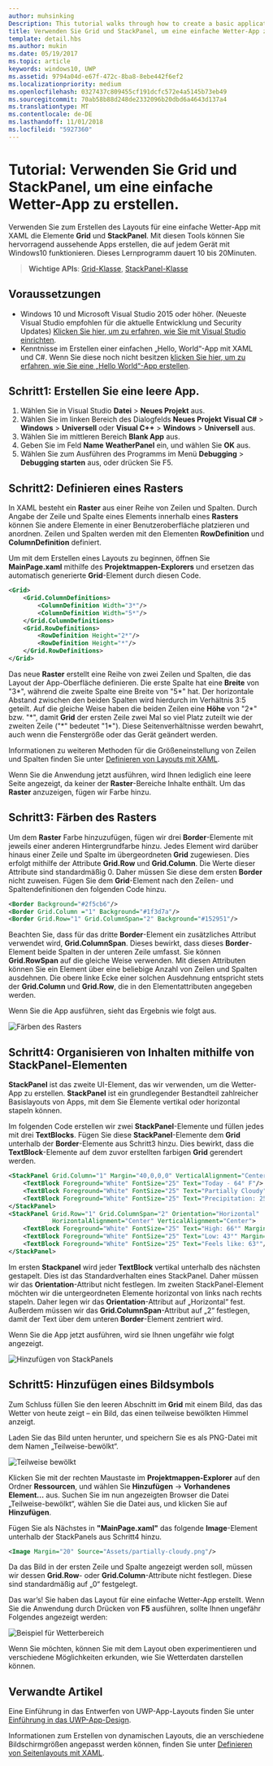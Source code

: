 ```yaml
---
author: muhsinking
Description: This tutorial walks through how to create a basic application user interface. It explains and demonstrates the use of Grid and StackPanel, two of the most common XAML elements.
title: Verwenden Sie Grid und StackPanel, um eine einfache Wetter-App zu erstellen.
template: detail.hbs
ms.author: mukin
ms.date: 05/19/2017
ms.topic: article
keywords: windows10, UWP
ms.assetid: 9794a04d-e67f-472c-8ba8-8ebe442f6ef2
ms.localizationpriority: medium
ms.openlocfilehash: 0327437c809455cf191dcfc572e4a5145b73eb49
ms.sourcegitcommit: 70ab58b88d248de2332096b20dbd6a4643d137a4
ms.translationtype: MT
ms.contentlocale: de-DE
ms.lasthandoff: 11/01/2018
ms.locfileid: "5927360"
---
```

# <a name="tutorial-use-grid-and-stackpanel-to-create-a-simple-weather-app"></a>Tutorial: Verwenden Sie Grid und StackPanel, um eine einfache Wetter-App zu erstellen.

Verwenden Sie zum Erstellen des Layouts für eine einfache Wetter-App mit XAML die Elemente **Grid** und **StackPanel**. Mit diesen Tools können Sie hervorragend aussehende Apps erstellen, die auf jedem Gerät mit Windows10 funktionieren. Dieses Lernprogramm dauert 10 bis 20Minuten.

> **Wichtige APIs**: [Grid-Klasse](https://docs.microsoft.com/en-us/uwp/api/windows.ui.xaml.controls.grid), [StackPanel-Klasse](https://docs.microsoft.com/en-us/uwp/api/windows.ui.xaml.controls.stackpanel)

## <a name="prerequisites"></a>Voraussetzungen
- Windows 10 und Microsoft Visual Studio 2015 oder höher. (Neueste Visual Studio empfohlen für die aktuelle Entwicklung und Security Updates) [Klicken Sie hier, um zu erfahren, wie Sie mit Visual Studio einrichten](../../get-started/get-set-up.md).
- Kenntnisse im Erstellen einer einfachen „Hello, World“-App mit XAML und C#. Wenn Sie diese noch nicht besitzen [klicken Sie hier, um zu erfahren, wie Sie eine „Hello World“-App erstellen](https://msdn.microsoft.com/windows/uwp/get-started/create-a-hello-world-app-xaml-universal).

## <a name="step-1-create-a-blank-app"></a>Schritt1: Erstellen Sie eine leere App.
1. Wählen Sie in Visual Studio **Datei** > **Neues Projekt** aus.
2. Wählen Sie im linken Bereich des Dialogfelds **Neues Projekt** **Visual C#** > **Windows** > **Universell** oder **Visual C++** > **Windows** > **Universell** aus.
3. Wählen Sie im mittleren Bereich **Blank App** aus.
4. Geben Sie im Feld **Name** **WeatherPanel** ein, und wählen Sie **OK** aus.
5. Wählen Sie zum Ausführen des Programms im Menü **Debugging** > **Debugging starten** aus, oder drücken Sie F5.

## <a name="step-2-define-a-grid"></a>Schritt2: Definieren eines Rasters
In XAML besteht ein **Raster** aus einer Reihe von Zeilen und Spalten. Durch Angabe der Zeile und Spalte eines Elements innerhalb eines **Rasters** können Sie andere Elemente in einer Benutzeroberfläche platzieren und anordnen. Zeilen und Spalten werden mit den Elementen **RowDefinition** und **ColumnDefinition** definiert.

Um mit dem Erstellen eines Layouts zu beginnen, öffnen Sie **MainPage.xaml** mithilfe des **Projektmappen-Explorers** und ersetzen das automatisch generierte **Grid**-Element durch diesen Code.

```xml
<Grid>
    <Grid.ColumnDefinitions>
        <ColumnDefinition Width="3*"/>
        <ColumnDefinition Width="5*"/>
    </Grid.ColumnDefinitions>
    <Grid.RowDefinitions>
        <RowDefinition Height="2*"/>
        <RowDefinition Height="*"/>
    </Grid.RowDefinitions>
</Grid>
```

Das neue **Raster** erstellt eine Reihe von zwei Zeilen und Spalten, die das Layout der App-Oberfläche definieren. Die erste Spalte hat eine **Breite** von "3\*", während die zweite Spalte eine Breite von "5\*" hat. Der horizontale Abstand zwischen den beiden Spalten wird hierdurch im Verhältnis 3:5 geteilt. Auf die gleiche Weise haben die beiden Zeilen eine **Höhe** von "2\*" bzw. "\*", damit **Grid** der ersten Zeile zwei Mal so viel Platz zuteilt wie der zweiten Zeile ("\*" bedeutet "1\*"). Diese Seitenverhältnisse werden bewahrt, auch wenn die Fenstergröße oder das Gerät geändert werden.

Informationen zu weiteren Methoden für die Größeneinstellung von Zeilen und Spalten finden Sie unter [Definieren von Layouts mit XAML](https://msdn.microsoft.com/windows/uwp/layout/layouts-with-xaml#layout-properties).

Wenn Sie die Anwendung jetzt ausführen, wird Ihnen lediglich eine leere Seite angezeigt, da keiner der **Raster**-Bereiche Inhalte enthält. Um das **Raster** anzuzeigen, fügen wir Farbe hinzu.

## <a name="step-3-color-the-grid"></a>Schritt3: Färben des Rasters
Um dem **Raster** Farbe hinzuzufügen, fügen wir drei **Border**-Elemente mit jeweils einer anderen Hintergrundfarbe hinzu. Jedes Element wird darüber hinaus einer Zeile und Spalte im übergeordneten **Grid** zugewiesen. Dies erfolgt mithilfe der Attribute **Grid.Row** und **Grid.Column**. Die Werte dieser Attribute sind standardmäßig 0. Daher müssen Sie diese dem ersten **Border** nicht zuweisen. Fügen Sie dem **Grid**-Element nach den Zeilen- und Spaltendefinitionen den folgenden Code hinzu.

```xml
<Border Background="#2f5cb6"/>
<Border Grid.Column ="1" Background="#1f3d7a"/>
<Border Grid.Row="1" Grid.ColumnSpan="2" Background="#152951"/>
```

Beachten Sie, dass für das dritte **Border**-Element ein zusätzliches Attribut verwendet wird, **Grid.ColumnSpan**. Dieses bewirkt, dass dieses **Border**-Element beide Spalten in der unteren Zeile umfasst. Sie können **Grid.RowSpan** auf die gleiche Weise verwenden. Mit diesen Attributen können Sie ein Element über eine beliebige Anzahl von Zeilen und Spalten ausdehnen. Die obere linke Ecke einer solchen Ausdehnung entspricht stets der **Grid.Column** und **Grid.Row**, die in den Elementattributen angegeben werden.

Wenn Sie die App ausführen, sieht das Ergebnis wie folgt aus.

![Färben des Rasters](images/grid-weather-1.png)

## <a name="step-4-organize-content-by-using-stackpanel-elements"></a>Schritt4: Organisieren von Inhalten mithilfe von StackPanel-Elementen
**StackPanel** ist das zweite UI-Element, das wir verwenden, um die Wetter-App zu erstellen. **StackPanel** ist ein grundlegender Bestandteil zahlreicher Basislayouts von Apps, mit dem Sie Elemente vertikal oder horizontal stapeln können.

Im folgenden Code erstellen wir zwei **StackPanel**-Elemente und füllen jedes mit drei **TextBlocks**. Fügen Sie diese **StackPanel**-Elemente dem **Grid** unterhalb der **Border**-Elemente aus Schritt3 hinzu. Dies bewirkt, dass die **TextBlock**-Elemente auf dem zuvor erstellten farbigen **Grid** gerendert werden.

```xml
<StackPanel Grid.Column="1" Margin="40,0,0,0" VerticalAlignment="Center">
    <TextBlock Foreground="White" FontSize="25" Text="Today - 64° F"/>
    <TextBlock Foreground="White" FontSize="25" Text="Partially Cloudy"/>
    <TextBlock Foreground="White" FontSize="25" Text="Precipitation: 25%"/>
</StackPanel>
<StackPanel Grid.Row="1" Grid.ColumnSpan="2" Orientation="Horizontal"
            HorizontalAlignment="Center" VerticalAlignment="Center">
    <TextBlock Foreground="White" FontSize="25" Text="High: 66°" Margin="0,0,20,0"/>
    <TextBlock Foreground="White" FontSize="25" Text="Low: 43°" Margin="0,0,20,0"/>
    <TextBlock Foreground="White" FontSize="25" Text="Feels like: 63°"/>
</StackPanel>
```

Im ersten **Stackpanel** wird jeder **TextBlock** vertikal unterhalb des nächsten gestapelt. Dies ist das Standardverhalten eines StackPanel. Daher müssen wir das **Orientation**-Attribut nicht festlegen. Im zweiten StackPanel-Element möchten wir die untergeordneten Elemente horizontal von links nach rechts stapeln. Daher legen wir das **Orientation**-Attribut auf „Horizontal“ fest. Außerdem müssen wir das **Grid.ColumnSpan**-Attribut auf „2“ festlegen, damit der Text über dem unteren **Border**-Element zentriert wird.

Wenn Sie die App jetzt ausführen, wird sie Ihnen ungefähr wie folgt angezeigt.

![Hinzufügen von StackPanels](images/grid-weather-2.png)

## <a name="step-5-add-an-image-icon"></a>Schritt5: Hinzufügen eines Bildsymbols

Zum Schluss füllen Sie den leeren Abschnitt im **Grid** mit einem Bild, das das Wetter von heute zeigt – ein Bild, das einen teilweise bewölkten Himmel anzeigt.

Laden Sie das Bild unten herunter, und speichern Sie es als PNG-Datei mit dem Namen „Teilweise-bewölkt“.

![Teilweise bewölkt](images/partially-cloudy.PNG)

Klicken Sie mit der rechten Maustaste im **Projektmappen-Explorer** auf den Ordner **Ressourcen**, und wählen Sie **Hinzufügen** -> **Vorhandenes Element...** aus. Suchen Sie im nun angezeigten Browser die Datei „Teilweise-bewölkt“, wählen Sie die Datei aus, und klicken Sie auf **Hinzufügen**.

Fügen Sie als Nächstes in **"MainPage.xaml"** das folgende **Image**-Element unterhalb der StackPanels aus Schritt4 hinzu.

```xml
<Image Margin="20" Source="Assets/partially-cloudy.png"/>
```

Da das Bild in der ersten Zeile und Spalte angezeigt werden soll, müssen wir dessen **Grid.Row**- oder **Grid.Column**-Attribute nicht festlegen. Diese sind standardmäßig auf „0“ festgelegt.

Das war’s! Sie haben das Layout für eine einfache Wetter-App erstellt. Wenn Sie die Anwendung durch Drücken von **F5** ausführen, sollte Ihnen ungefähr Folgendes angezeigt werden:

![Beispiel für Wetterbereich](images/grid-weather-3.PNG)

Wenn Sie möchten, können Sie mit dem Layout oben experimentieren und verschiedene Möglichkeiten erkunden, wie Sie Wetterdaten darstellen können.

## <a name="related-articles"></a>Verwandte Artikel
Eine Einführung in das Entwerfen von UWP-App-Layouts finden Sie unter [Einführung in das UWP-App-Design](https://msdn.microsoft.com/windows/uwp/layout/design-and-ui-intro).

Informationen zum Erstellen von dynamischen Layouts, die an verschiedene Bildschirmgrößen angepasst werden können, finden Sie unter [Definieren von Seitenlayouts mit XAML](https://msdn.microsoft.com/windows/uwp/layout/layouts-with-xaml).
